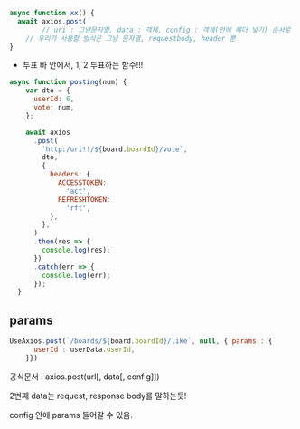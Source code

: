 ```jsx
async function xx() {
  await axios.post(
		// uri : 그냥문자열, data : 객체, config : 객체(안에 헤더 넣기) 순서로 데이터가 들어감 
    // 우리가 사용할 방식은 그냥 문자열, requestbody, header 뿐
}
```

- 투표 바 안에서, 1, 2 투표하는 함수!!!

```jsx
async function posting(num) {
    var dto = {
      userId: 6,
      vote: num,
    };

    await axios
      .post(
        `http:/uri!!/${board.boardId}/vote`,
        dto,
        {
          headers: {
            ACCESSTOKEN:
              'act',
            REFRESHTOKEN:
              'rft',
          },
        },
      )
      .then(res => {
        console.log(res);
      })
      .catch(err => {
        console.log(err);
      });
  }
```

## params

```jsx
UseAxios.post(`/boards/${board.boardId}/like`, null, { params : {
      userId : userData.userId,
    }})
```

공식문서 : axios.post(url[, data[, config]])

2번째 data는 request, response body를 말하는듯!

config 안에 params 들어갈 수 있음.